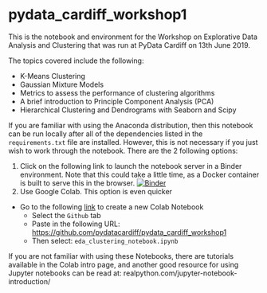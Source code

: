 # pydata_cardiff_workshop1

This is the notebook and environment for the Workshop on Explorative Data Analysis and Clustering that was run at PyData Cardiff on 13th June 2019.

The topics covered include the following:

* K-Means Clustering
* Gaussian Mixture Models
* Metrics to assess the performance of clustering algorithms
* A brief introduction to Principle Component Analysis (PCA)
* Hierarchical Clustering and Dendrograms with Seaborn and Scipy

If you are familiar with using the Anaconda distribution, then this notebook can be run locally after all of the dependencies listed in the `requirements.txt` file are installed. However, this is not necessary if you just wish to work through the notebook. There are the 2 following options:

1. Click on the following link to launch the notebook server in a Binder environment. Note that this could take a little time, as a Docker container is built to serve this in the browser. [![Binder](https://mybinder.org/badge_logo.svg)](https://mybinder.org/v2/gh/timvg80/pydata_cardiff_workshop1/HEAD)
2. Use Google Colab. This option is even quicker
  * Go to the following [link](https://colab.research.google.com/?utm_source=scs-index) to create a new Colab Notebook
      * Select the `Github` tab
      * Paste in the following URL: https://github.com/pydatacardiff/pydata_cardiff_workshop1
      * Then select: `eda_clustering_notebook.ipynb`

If you are not familiar with using these Notebooks, there are tutorials available in the Colab intro page, and another good resource for using Jupyter notebooks can be read at: realpython.com/jupyter-notebook-introduction/
